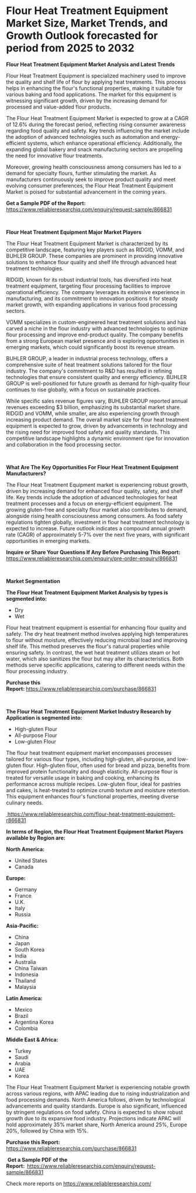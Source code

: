 <p><h1>Flour Heat Treatment Equipment Market Size, Market Trends, and Growth Outlook forecasted for period from 2025 to 2032</h1></p><p><strong>Flour Heat Treatment Equipment Market Analysis and Latest Trends</strong></p>
<p><p>Flour Heat Treatment Equipment is specialized machinery used to improve the quality and shelf life of flour by applying heat treatments. This process helps in enhancing the flour's functional properties, making it suitable for various baking and food applications. The market for this equipment is witnessing significant growth, driven by the increasing demand for processed and value-added flour products. </p><p>The Flour Heat Treatment Equipment Market is expected to grow at a CAGR of 12.6% during the forecast period, reflecting rising consumer awareness regarding food quality and safety. Key trends influencing the market include the adoption of advanced technologies such as automation and energy-efficient systems, which enhance operational efficiency. Additionally, the expanding global bakery and snack manufacturing sectors are propelling the need for innovative flour treatments. </p><p>Moreover, growing health consciousness among consumers has led to a demand for specialty flours, further stimulating the market. As manufacturers continuously seek to improve product quality and meet evolving consumer preferences, the Flour Heat Treatment Equipment Market is poised for substantial advancement in the coming years.</p></p>
<p><strong>Get a Sample PDF of the Report:&nbsp;</strong> <a href="https://www.reliableresearchiq.com/enquiry/request-sample/866831?utm_campaign=2843&utm_medium=2&utm_source=Github&utm_content=ia&utm_term=10042025&utm_id=flour-heat-treatment-equipment">https://www.reliableresearchiq.com/enquiry/request-sample/866831</a></p>
<p>&nbsp;</p>
<p><strong>Flour Heat Treatment Equipment Major Market Players</strong></p>
<p><p>The Flour Heat Treatment Equipment Market is characterized by its competitive landscape, featuring key players such as RIDGID, VOMM, and BUHLER GROUP. These companies are prominent in providing innovative solutions to enhance flour quality and shelf life through advanced heat treatment technologies. </p><p>RIDGID, known for its robust industrial tools, has diversified into heat treatment equipment, targeting flour processing facilities to improve operational efficiency. The company leverages its extensive experience in manufacturing, and its commitment to innovation positions it for steady market growth, with expanding applications in various food processing sectors.</p><p>VOMM specializes in custom-engineered heat treatment solutions and has carved a niche in the flour industry with advanced technologies to optimize flour processing and improve end-product quality. The company benefits from a strong European market presence and is exploring opportunities in emerging markets, which could significantly boost its revenue stream.</p><p>BUHLER GROUP, a leader in industrial process technology, offers a comprehensive suite of heat treatment solutions tailored for the flour industry. The company's commitment to R&D has resulted in refining technologies that ensure consistent quality and energy efficiency. BUHLER GROUP is well-positioned for future growth as demand for high-quality flour continues to rise globally, with a focus on sustainable practices.</p><p>While specific sales revenue figures vary, BUHLER GROUP reported annual revenues exceeding $3 billion, emphasizing its substantial market share. RIDGID and VOMM, while smaller, are also experiencing growth through increasing product demand. The overall market size for flour heat treatment equipment is expected to grow, driven by advancements in technology and the rising need for improved food safety and quality standards. This competitive landscape highlights a dynamic environment ripe for innovation and collaboration in the food processing sector.</p></p>
<p>&nbsp;</p>
<p><strong>What Are The Key Opportunities For Flour Heat Treatment Equipment Manufacturers?</strong></p>
<p><p>The Flour Heat Treatment Equipment market is experiencing robust growth, driven by increasing demand for enhanced flour quality, safety, and shelf life. Key trends include the adoption of advanced technologies for heat treatment processes and a focus on energy-efficient equipment. The growing gluten-free and specialty flour market also contributes to demand, alongside rising health consciousness among consumers. As food safety regulations tighten globally, investment in flour heat treatment technology is expected to increase. Future outlook indicates a compound annual growth rate (CAGR) of approximately 5-7% over the next five years, with significant opportunities in emerging markets.</p></p>
<p><strong>Inquire or Share Your Questions If Any Before Purchasing This Report:</strong> <a href="https://www.reliableresearchiq.com/enquiry/pre-order-enquiry/866831?utm_campaign=2843&utm_medium=2&utm_source=Github&utm_content=ia&utm_term=10042025&utm_id=flour-heat-treatment-equipment">https://www.reliableresearchiq.com/enquiry/pre-order-enquiry/866831</a></p>
<p>&nbsp;</p>
<p><strong>Market Segmentation</strong></p>
<p><strong>The Flour Heat Treatment Equipment Market Analysis by types is segmented into:</strong></p>
<p><ul><li>Dry</li><li>Wet</li></ul></p>
<p><p>Flour heat treatment equipment is essential for enhancing flour quality and safety. The dry heat treatment method involves applying high temperatures to flour without moisture, effectively reducing microbial load and improving shelf life. This method preserves the flour's natural properties while ensuring safety. In contrast, the wet heat treatment utilizes steam or hot water, which also sanitizes the flour but may alter its characteristics. Both methods serve specific applications, catering to different needs within the flour processing industry.</p></p>
<p><strong>Purchase this Report:&nbsp;</strong><a href="https://www.reliableresearchiq.com/purchase/866831?utm_campaign=2843&utm_medium=2&utm_source=Github&utm_content=ia&utm_term=10042025&utm_id=flour-heat-treatment-equipment">https://www.reliableresearchiq.com/purchase/866831</a></p>
<p>&nbsp;</p>
<p><strong>The Flour Heat Treatment Equipment Market Industry Research by Application is segmented into:</strong></p>
<p><ul><li>High-gluten Flour</li><li>All-purpose Flour</li><li>Low-gluten Flour</li></ul></p>
<p><p>The flour heat treatment equipment market encompasses processes tailored for various flour types, including high-gluten, all-purpose, and low-gluten flour. High-gluten flour, often used for bread and pizza, benefits from improved protein functionality and dough elasticity. All-purpose flour is treated for versatile usage in baking and cooking, enhancing its performance across multiple recipes. Low-gluten flour, ideal for pastries and cakes, is heat-treated to optimize crumb texture and moisture retention. This equipment enhances flour's functional properties, meeting diverse culinary needs.</p></p>
<p><a href="https://www.reliableresearchiq.com/flour-heat-treatment-equipment-r866831?utm_campaign=2843&utm_medium=2&utm_source=Github&utm_content=ia&utm_term=10042025&utm_id=flour-heat-treatment-equipment">&nbsp;https://www.reliableresearchiq.com/flour-heat-treatment-equipment-r866831</a></p>
<p><strong>In terms of Region, the Flour Heat Treatment Equipment Market Players available by Region are:</strong></p>
<p>
    <p> <strong> North America: </strong>
        <ul>
            <li>United States</li>
            <li>Canada</li>
        </ul>
        </p> 
    <p> <strong> Europe: </strong>
        <ul>
            <li>Germany</li>
            <li>France</li>
            <li>U.K.</li>
            <li>Italy</li>
            <li>Russia</li>
        </ul>
        </p> 
    <p> <strong> Asia-Pacific: </strong>
        <ul>
            <li>China</li>
            <li>Japan</li>
            <li>South Korea</li>
            <li>India</li>
            <li>Australia</li>
            <li>China Taiwan</li>
            <li>Indonesia</li>
            <li>Thailand</li>
            <li>Malaysia</li>
        </ul>
        </p> 
    <p> <strong> Latin America: </strong>
        <ul>
            <li>Mexico</li>
            <li>Brazil</li>
            <li>Argentina Korea</li>
            <li>Colombia</li>
        </ul>
        </p> 
    <p> <strong> Middle East & Africa: </strong>
        <ul>
            <li>Turkey</li>
            <li>Saudi</li>
            <li>Arabia</li>
            <li>UAE</li>
            <li>Korea</li>
        </ul>
    </p>
    </p>
<p><p>The Flour Heat Treatment Equipment Market is experiencing notable growth across various regions, with APAC leading due to rising industrialization and food processing demands. North America follows, driven by technological advancements and quality standards. Europe is also significant, influenced by stringent regulations on food safety. China is expected to show robust growth due to its expansive food industry. Projections indicate APAC will hold approximately 35% market share, North America around 25%, Europe 20%, followed by China with 15%.</p></p>
<p><strong>Purchase this Report: </strong><a href="https://www.reliableresearchiq.com/purchase/866831?utm_campaign=2843&utm_medium=2&utm_source=Github&utm_content=ia&utm_term=10042025&utm_id=flour-heat-treatment-equipment">https://www.reliableresearchiq.com/purchase/866831</a></p>
<p>&nbsp;<strong>Get a Sample PDF of the Report:&nbsp;&nbsp;</strong><a href="https://www.reliableresearchiq.com/enquiry/request-sample/866831?utm_campaign=2843&utm_medium=2&utm_source=Github&utm_content=ia&utm_term=10042025&utm_id=flour-heat-treatment-equipment">https://www.reliableresearchiq.com/enquiry/request-sample/866831</a></p>
<p><strong></strong></p>
<p>Check more reports on <a href="https://www.reliableresearchiq.com/?utm_campaign=2843&utm_medium=2&utm_source=Github&utm_content=ia&utm_term=10042025&utm_id=flour-heat-treatment-equipment">https://www.reliableresearchiq.com/</a></p>